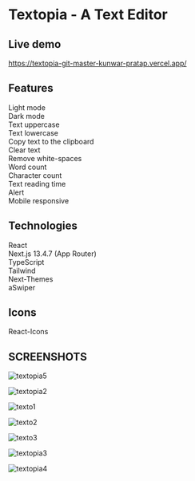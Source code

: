 # Textopia - A Text Editor

## Live demo
https://textopia-git-master-kunwar-pratap.vercel.app/

## Features 
Light mode<br>
Dark mode<br>
Text uppercase<br>
Text lowercase<br>
Copy text to the clipboard<br>
Clear text<br>
Remove white-spaces<br>
Word count<br>
Character count<br>
Text reading time<br>
Alert<br>
Mobile responsive<br>

## Technologies
React<br>
Next.js 13.4.7 (App Router)<br>
TypeScript<br>
Tailwind<br>
Next-Themes<br>
aSwiper<br>

## Icons
React-Icons<br>

## SCREENSHOTS

![textopia5](https://github.com/Kunwar-Pratap/Textopia-A-Text-Editor/assets/104005034/a3dcad5c-5e63-42c1-b9c9-58f1c46ff17b)

![textopia2](https://github.com/Kunwar-Pratap/Textopia-A-Text-Editor/assets/104005034/042d0a41-928d-4187-a5b5-01f5d93c7cae)

![texto1](https://github.com/Kunwar-Pratap/Textopia-A-Text-Editor/assets/104005034/7a0471ea-c7ee-40a9-8915-e0c953baf6d3)

![texto2](https://github.com/Kunwar-Pratap/Textopia-A-Text-Editor/assets/104005034/3c8d4a7c-7be2-4c74-aa16-5fe95b163329)

![texto3](https://github.com/Kunwar-Pratap/Textopia-A-Text-Editor/assets/104005034/c6d2c526-587f-406c-a910-4a11ebfacb9f)

![textopia3](https://github.com/Kunwar-Pratap/Textopia-A-Text-Editor/assets/104005034/99a52167-fcb5-40fc-ace5-b911198fcdf5)

![textopia4](https://github.com/Kunwar-Pratap/Textopia-A-Text-Editor/assets/104005034/4db5e315-34fd-434a-a15f-49cdae0aef6a)
